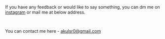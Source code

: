 If you have any feedback or would like to say something, you can dm me on <a href='https://instagram.com/akulsr0/' target='_blank'>instagram</a> or mail me at below address.

<br />

You can contact me here - akulsr0@gmail.com
